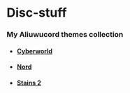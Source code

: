 # Disc-stuff

 

### My Aliuwucord themes collection
- #### [Cyberworld](https://github.com/Quinxxxx/Disc-stuff/blob/main/Cyberworld/README.md)
- #### [Nord](https://github.com/Quinxxxx/Disc-stuff/blob/main/Nord/README.md)
- #### [Stains 2](https://github.com/Quinxxxx/Disc-stuff/blob/main/Stains/README.md)
